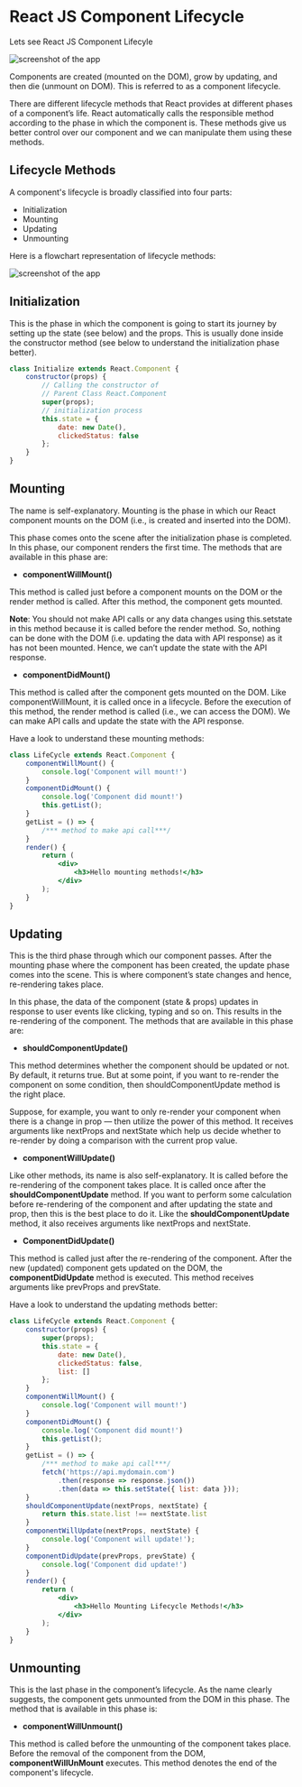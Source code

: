 # React JS Component Lifecycle



Lets see React JS Component Lifecyle

![screenshot of the app](https://raw.githubusercontent.com/praveenorugantitech/praveenorugantitech-reactjs/master/6_Component%20Lifecycle/images/lifecycle.png)

Components are created (mounted on the DOM), grow by updating, and then die (unmount on DOM). This is referred to as a component lifecycle.

There are different lifecycle methods that React provides at different phases of a component’s life. React automatically calls the responsible method according to the phase in which the component is. These methods give us better control over our component and we can manipulate them using these methods.

## Lifecycle Methods

A component's lifecycle is broadly classified into four parts:

- Initialization
- Mounting
- Updating
- Unmounting

Here is a flowchart representation of lifecycle methods:

![screenshot of the app](https://raw.githubusercontent.com/praveenorugantitech/praveenorugantitech-reactjs/master/6_Component%20Lifecycle/images/lifecycleflow.png)

## Initialization

This is the phase in which the component is going to start its journey by setting up the state (see below) and the props. This is usually done inside the constructor method (see below to understand the initialization phase better).

```jsx
class Initialize extends React.Component {
    constructor(props) {
        // Calling the constructor of
        // Parent Class React.Component
        super(props);
        // initialization process
        this.state = {
            date: new Date(),
            clickedStatus: false
        };
    }
}
```

## Mounting

The name is self-explanatory. Mounting is the phase in which our React component mounts on the DOM (i.e., is created and inserted into the DOM).

This phase comes onto the scene after the initialization phase is completed. In this phase, our component renders the first time. The methods that are available in this phase are:

- **componentWillMount()**

This method is called just before a component mounts on the DOM or the render method is called. After this method, the component gets mounted.

**Note**: You should not make API calls or any data changes using this.setstate in this method because it is called before the render method. So, nothing can be done with the DOM (i.e. updating the data with API response) as it has not been mounted. Hence, we can’t update the state with the API response.


- **componentDidMount()**

This method is called after the component gets mounted on the DOM. Like componentWillMount, it is called once in a lifecycle. Before the execution of this method, the render method is called (i.e., we can access the DOM). We can make API calls and update the state with the API response.

Have a look to understand these mounting methods:

```jsx
class LifeCycle extends React.Component {
    componentWillMount() {
        console.log('Component will mount!')
    }
    componentDidMount() {
        console.log('Component did mount!')
        this.getList();
    }
    getList = () => {
        /*** method to make api call***/
    }
    render() {
        return (
            <div>
                <h3>Hello mounting methods!</h3>
            </div>
        );
    }
}

```

## Updating

This is the third phase through which our component passes. After the mounting phase where the component has been created, the update phase comes into the scene. This is where component’s state changes and hence, re-rendering takes place.

In this phase, the data of the component (state & props) updates in response to user events like clicking, typing and so on. This results in the re-rendering of the component. The methods that are available in this phase are:

- **shouldComponentUpdate()**

This method determines whether the component should be updated or not. By default, it returns true. But at some point, if you want to re-render the component on some condition, then shouldComponentUpdate method is the right place.

Suppose, for example, you want to only re-render your component when there is a change in prop — then utilize the power of this method. It receives arguments like nextProps and nextState which help us decide whether to re-render by doing a comparison with the current prop value.

- **componentWillUpdate()**

Like other methods, its name is also self-explanatory. It is called before the re-rendering of the component takes place. It is called once after the **shouldComponentUpdate** method. If you want to perform some calculation before re-rendering of the component and after updating the state and prop, then this is the best place to do it. Like the **shouldComponentUpdate** method, it also receives arguments like nextProps and nextState.

- **ComponentDidUpdate()**

This method is called just after the re-rendering of the component. After the new (updated) component gets updated on the DOM, the **componentDidUpdate** method is executed. This method receives arguments like prevProps and prevState.

Have a look to understand the updating methods better:

```jsx
class LifeCycle extends React.Component {
    constructor(props) {
        super(props);
        this.state = {
            date: new Date(),
            clickedStatus: false,
            list: []
        };
    }
    componentWillMount() {
        console.log('Component will mount!')
    }
    componentDidMount() {
        console.log('Component did mount!')
        this.getList();
    }
    getList = () => {
        /*** method to make api call***/
        fetch('https://api.mydomain.com')
            .then(response => response.json())
            .then(data => this.setState({ list: data }));
    }
    shouldComponentUpdate(nextProps, nextState) {
        return this.state.list !== nextState.list
    }
    componentWillUpdate(nextProps, nextState) {
        console.log('Component will update!');
    }
    componentDidUpdate(prevProps, prevState) {
        console.log('Component did update!')
    }
    render() {
        return (
            <div>
                <h3>Hello Mounting Lifecycle Methods!</h3>
            </div>
        );
    }
}

```

## Unmounting

This is the last phase in the component’s lifecycle. As the name clearly suggests, the component gets unmounted from the DOM in this phase. The method that is available in this phase is:

- **componentWillUnmount()**

This method is called before the unmounting of the component takes place. Before the removal of the component from the DOM, **componentWillUnMount** executes. This method denotes the end of the component's lifecycle.




